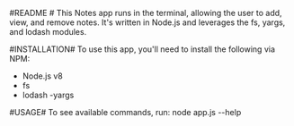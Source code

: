 #README #
This Notes app runs in the terminal, allowing the user to add, view, and remove notes.
It's written in Node.js and leverages the fs, yargs, and lodash modules.

#INSTALLATION#
To use this app, you'll need to install the following via NPM:
- Node.js v8
- fs
- lodash
-yargs

#USAGE#
To see available commands, run: node app.js --help